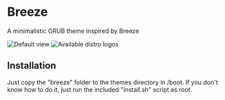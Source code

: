 # Breeze
A minimalistic GRUB theme inspired by Breeze

![Default view](http://opendesktop.org/CONTENT/content-pre1/171217-1.png)
![Available distro logos](http://opendesktop.org/CONTENT/content-pre2/171217-2.png)

## Installation
Just copy the "breeze" folder to the themes directory in /boot. If you don't know how to do it, just run the included "install.sh" script as root.
